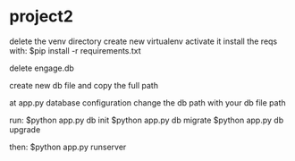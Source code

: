# project2


delete the venv directory
create new virtualenv
activate it
install the reqs with:
$pip install -r requirements.txt

delete engage.db

create new db file and copy the full path

at app.py database configuration change the db path with your db file path

run:
$python app.py db init
$python app.py db migrate
$python app.py db upgrade

then:
$python app.py runserver
